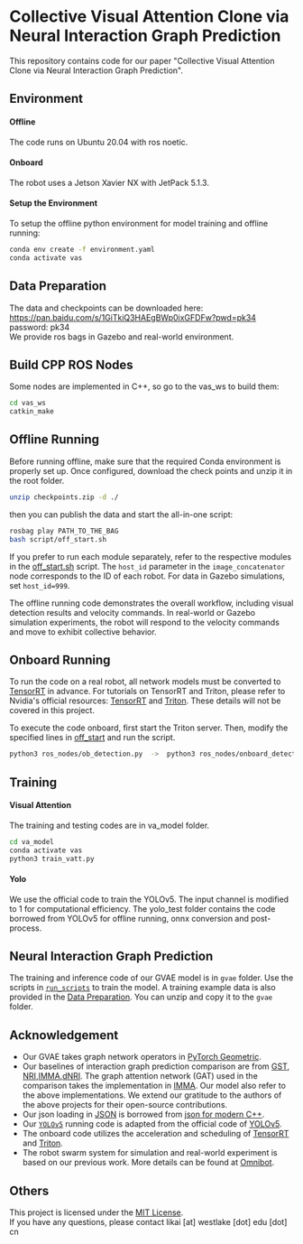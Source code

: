 # Collective Visual Attention Clone via Neural Interaction Graph Prediction
This repository contains code for our paper "Collective Visual Attention Clone via Neural Interaction Graph Prediction".

## Environment
#### Offline
The code runs on Ubuntu 20.04 with ros noetic.     
#### Onboard
The robot uses a Jetson Xavier NX with JetPack 5.1.3.

#### Setup the Environment
To setup the offline python environment for model training and offline running:     

```bash
conda env create -f environment.yaml
conda activate vas
```

## Data Preparation
The data and checkpoints can be downloaded here:<a id="data-id"></a>                 
https://pan.baidu.com/s/1GiTkiQ3HAEgBWp0ixGFDFw?pwd=pk34                    
password: pk34          
We provide ros bags in Gazebo and real-world environment.                     

## Build CPP ROS Nodes
Some nodes are implemented in C++, so go to the vas_ws to build them:         
```bash
cd vas_ws
catkin_make
```
## Offline Running
Before running offline, make sure that the required Conda environment is properly set up. Once configured, download the check points and unzip it in the root folder.
```bash
unzip checkpoints.zip -d ./
```
then you can publish the data and start the all-in-one script:
```bash
rosbag play PATH_TO_THE_BAG
bash script/off_start.sh
```
If you prefer to run each module separately, refer to the respective modules in the [off_start.sh](./script/off_start.sh) script. The `host_id` parameter in the `image_concatenator` node corresponds to the ID of each robot. For data in Gazebo simulations, set `host_id=999`.              

The offline running code demonstrates the overall workflow, including visual detection results and velocity commands. In real-world or Gazebo simulation experiments, the robot will respond to the velocity commands and move to exhibit collective behavior.            

## Onboard Running
To run the code on a real robot, all network models must be converted to [TensorRT](https://github.com/NVIDIA/TensorRT) in advance. For tutorials on TensorRT and Triton, please refer to Nvidia's official resources: [TensorRT](https://github.com/NVIDIA/TensorRT) and [Triton](https://github.com/triton-inference-server). These details will not be covered in this project.

To execute the code onboard, first start the Triton server. Then, modify the specified lines in [off_start](./script/off_start.sh) and run the script.

```bash
python3 ros_nodes/ob_detection.py  ->  python3 ros_nodes/onboard_detection.py
```

## Training
#### Visual Attention
The training and testing codes are in va_model folder.    
```bash
cd va_model
conda activate vas
python3 train_vatt.py
```

#### Yolo
We use the official code to train the YOLOv5.
The input channel is modified to 1 for computational efficiency.
The yolo_test folder contains the code borrowed from YOLOv5 for offline running,
onnx conversion and post-process.

## Neural Interaction Graph Prediction
The training and inference code of our GVAE model is in `gvae` folder. Use the scripts in [`run_scripts`](./gvae/run_scripts) to train the model. A training example data is also provided in the [Data Preparation](#data-id). You can unzip and copy it to the `gvae` folder.


## Acknowledgement
* Our GVAE takes graph network operators in [PyTorch Geometric](https://github.com/pyg-team/pytorch_geometric).
* Our baselines of interaction graph prediction comparison are from [GST](https://github.com/Shuijing725/CrowdNav_Prediction_AttnGraph), [NRI](https://github.com/ethanfetaya/NRI),[IMMA](https://github.com/sunfanyunn/IMMA),[dNRI](https://github.com/cgraber/cvpr_dNRI). The graph attention network (GAT) used in the comparison takes the implementation in [IMMA](https://github.com/sunfanyunn/IMMA). Our model also refer to the above implementations. We extend our gratitude to the authors of the above projects for their open-source contributions.
* Our json loading in [JSON](./vas_ws/src/vas/src/json.hpp) is borrowed from [json for modern C++](https://github.com/nlohmann/json).
* Our [`YOLOv5`](./yolo_test) running code is adapted from the official code of [YOLOv5](https://github.com/ultralytics/yolov5).
* The onboard code utilizes the acceleration and scheduling of [TensorRT](https://github.com/NVIDIA/TensorRT) and [Triton](https://github.com/triton-inference-server).
* The robot swarm system for simulation and real-world experiment is based on our previous work. More details can be found at [Omnibot](https://shiyuzhao.westlake.edu.cn/2024ICCA_Omnibot.pdf).

## Others
This project is licensed under the [MIT License](./LICENSE).            
If you have any questions, please contact likai [at] westlake [dot] edu [dot] cn

